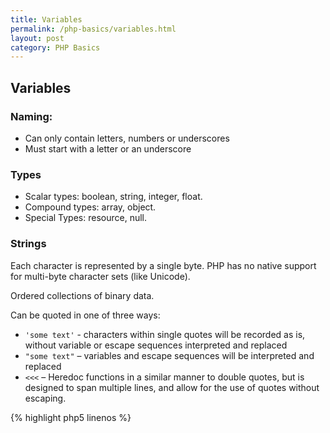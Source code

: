 ```yaml
---
title: Variables 
permalink: /php-basics/variables.html
layout: post 
category: PHP Basics
---
```


## Variables

### Naming:

* Can only contain letters, numbers or underscores
* Must start with a letter or an underscore

### Types

* Scalar types: boolean, string, integer, float.
* Compound types: array, object.
* Special Types: resource, null.

### Strings

Each character is represented by a single byte. PHP has no native support for multi-byte character sets (like Unicode).

Ordered collections of binary data.

Can be quoted in one of three ways:

* `'some text'` - characters within single quotes will be recorded as is, without variable or escape sequences interpreted and replaced
* `"some text"` – variables and escape sequences will be interpreted and replaced
* `<<<` – Heredoc functions in a similar manner to double quotes, but is designed to span multiple lines, and allow for the use of quotes without escaping.

{% highlight php5 linenos %}
<?php
$greeting = <<<GREETING
She said "That is $name's" dog!
While running towards the thief
GREETING;
{% endhighlight %}

### Integer

Can be specified in decimal (base 10), hexadecimal (base 16, precede with a 0x), or octal (base 8, precede with a 0) notation and optionally preceded by a sign (+, -)

The maximum size of an integer is platform dependent, a maximum of ~2Billion is common

### Float

`1.234, 1.2e3, 7E-10`

The size of a float is platform-dependent, although a maximum of `~1.8e308` with a precision of roughly 14 decimal digits is a common value

### Boolean

* Any integer other than 0 is cast to TRUE
* TRUE & FALSE are case-insensitive, though the all caps representation is common

### Arrays

Arrays can contain any combination of other variable types, even arrays or objects

### Objects

Objects allow data and methods to be combined into one cohesive structure

### Resource

Special variable that represents some sort of operating system resource, generally an open file or database connection.

While variables of the type resource can be printed out, their only sensible use is with the functions designed to work with them.

### null

* it has no value and no type
* is not the same as the integer zero or an zero length string (which would have types)

### Variable Variables

{% highlight php5 linenos %}
<?php
$a = 'name';
$$a = "Paul";
echo $name; //Paul
{% endhighlight %}

